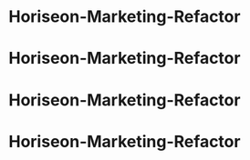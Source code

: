 # Horiseon-Marketing-Refactor
# Horiseon-Marketing-Refactor
# Horiseon-Marketing-Refactor
# Horiseon-Marketing-Refactor
